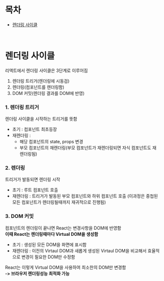 # 목차
- [렌더링 사이클](#렌더링-사이클)

<br/>

# 렌더링 사이클
리액트에서 렌더링 사이클은 3단계로 이루어짐<br/>

1. 렌더링 트리거(렌더링에 시동검)
2. 렌더링(컴포넌트를 렌더링함)
3. DOM 커밋(렌더링 결과를 DOM에 반영)

### 1. 렌더링 트리거
렌더링 사이클을 시작하는 트리거를 뜻함<br/>

- 초기 : 컴포넌트 최초등장
- 재렌더링 : 
  - 해당 컴포넌트의 state, props 변경
  - 부모 컴포넌트의 재렌더링(부모 컴포넌트가 재렌더링되면 자식 컴포넌트도 재렌더링됨)

### 2. 렌더링
트리거가 발동되면 렌더링 시작<br/>

- 초기 : 루트 컴포넌트 호출
- 재렌더링 : 트리거가 발동된 부모 컴포넌트와 하위 컴포넌트 호출
(이과정은 중첩된 모든 컴포넌트가 렌더링될때까지 재귀적으로 진행됨)

### 3. DOM 커밋
컴포넌트의 렌더링이 끝나면 React는 변경사항을 DOM에 반영함<br/>
**이때 React는 렌더링때마다 Virtual DOM을 생성함**<br/>

- 초기 : 생성된 모든 DOM을 화면에 표시함
- 재렌더링 : 이전의 Virtaul DOM과 새롭게 생성된 Virtaul DOM을 비교해서 효율적으로 변경이 필요한 DOM만 수정함

React는 이렇게 Virtual DOM을 사용하여 최소한의 DOM만 변경함<br/>
**-> 브라우저 렌더링성능 최적화 가능**

<br/>
